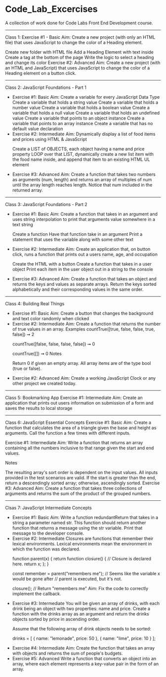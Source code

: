 # Code_Lab_Excercises
A collection of work done for Code Labs Front End Development course.
<hr>
Class 1:
Exercise #1 - Basic
Aim: Create a new project (with only an HTML file) that uses JavaScript to change the color of a Heading element.

 Create new folder with HTML file
 Add a Heading Element with text inside
 Create a <script></script> tag at the bottom of the page
 Write the logic to select a heading and change its color
Exercise #2: Advanced
Aim: Create a new project (with an HTML and JavaScript) that uses JavaScript to change the color of a Heading element on a button click.
<hr>
Class 2:
JavaScript Foundations - Part 1
<ul>
<li>
Exercise #1: Basic
Aim: Create a variable for every JavaScript Data Type
 Create a variable that holds a string value
 Create a variable that holds a number value
 Create a variable that holds a boolean value
 Create a variable that holds a null value
 Create a variable that holds an undefined value
 Create a variable that points to an object instance
 Create a variable that points to an array instance
 Create a variable that has no default value declaration
 </li><li>
Exercise #2: Intermediate
Aim: Dynamically display a list of food items and prices using HTML & JavaScript

 Create a LIST of OBJECTS, each object having a name and price property
 LOOP over that LIST, dynamically create a new list item with the food name inside, and append that item to an existing HTML UL element
</li><li>
Exercise #3: Advanced
Aim: Create a function that takes two numbers as arguments (num, length) and returns an array of multiples of num until the array length reaches length.
Notice that num included in the returned array.</li></ul>
<hr>
Class 3:
JavaScript Foundations - Part 2
<ul><li>
Exercise #1: Basic
Aim: Create a function that takes in an argument and uses string interpolation to print that arguments value somewhere in a text string

 Create a function
 Have that function take in an argument
 Print a statement that uses the variable along with some other text</li>
<li>Exercise #2: Intermediate
Aim: Create an application that, on button click, runs a function that prints out a users name, age, and occupation

 Create the HTML with a button
 Create a function that takes in a user object
 Print each item in the user object out in a string to the console</li>
<li>Exercise #3: Advanced
Aim: Create a function that takes an object and returns the keys and values as separate arrays. Return the keys sorted alphabetically and their corresponding values in the same order.</li>
</ul>
<hr>
Class 4: 
Building Real Things
<ul><li>
Exercise #1: Basic
Aim: Create a button that changes the background and text color randomly when clicked
</li><li>
Exercise #2: Intermediate
Aim: Create a function that returns the number of true values in an array.
Examples
countTrue([true, false, false, true, false])    ➞    2

countTrue([false, false, false, false])    ➞    0

countTrue([])    ➞    0
Notes

Return 0 if given an empty array.
All array items are of the type bool (true or false).</li>
<li>Exercise #2: Advanced
Aim: Create a working JavaScript Clock or any other project we created today.</li>
</ul>
<hr>
Class 5:
Bookmarking App 
Exercise #1: Intermediate
Aim: Create an application that prints out users information on submission of a form and saves the results to local storage
<hr>
Class 6:
JavaScript Essential Concepts
Exercise #1: Basic
Aim: Create a function that calculates the area of a triangle given the base and height as arguments. Call the function a few times with different inputs.

Exercise #1: Intermediate
Aim: Write a function that returns an array containing all the numbers inclusive to that range given the start and end values. 

Notes

The resulting array's sort order is dependent on the input values.
All inputs provided in the test scenarios are valid.
If the start is greater than the end, return a descendingly sorted array; otherwise, ascendingly sorted.
Exercise #3: Advanced
Aim: Create a function that takes three collections of arguments and returns the sum of the product of the grouped numbers.
<hr>
Clsas 7:
JavaScript Intermediate Concepts
<ul>
<li>
Exercise #1: Basic
Aim: Write a function redundantReturn that takes in a string a parameter named str. This function should return another function that returns a message using the str variable. Print that message to the developer console.</li>
<li>
Exercise #2: Intermediate
Closures are functions that remember their lexical environments. Lexical environments mean the environment in which the function was declared.

function parent(x) {
  return function closure() {
    // Closure is declared here.
    return x;
  };
}

const remember = parent("remembers me");
// Seems like the variable x would be gone after
// parent is executed, but it's not.

closure();
// Return "remembers me"
Aim: Fix the code to correctly implement the callback.</li>
<li>
Exercise #3: Intermediate
You will be given an array of drinks, with each drink being an object with two properties: name and price. Create a function with the drinks array as an argument and return the drinks objects sorted by price in ascending order.

Assume that the following array of drink objects needs to be sorted:

drinks = [
  { name: "lemonade", price: 50 },
  { name: "lime", price: 10 }
];
</li>
<li>
Exercise #4: Intermediate
Aim: Create the function that takes an array with objects and returns the sum of people's budgets.
</li><li>
Exercise #5: Advanced
Write a function that converts an object into an array, where each element represents a key-value pair in the form of an array.
</li></ul>

